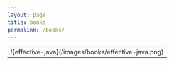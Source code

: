 ```yaml
---
layout: page
title: books
permalink: /books/
---
```

<table>
  <tr>
    <td>
      ![effective-java](/images/books/effective-java.png)
    </td>
  </tr>
</table>
